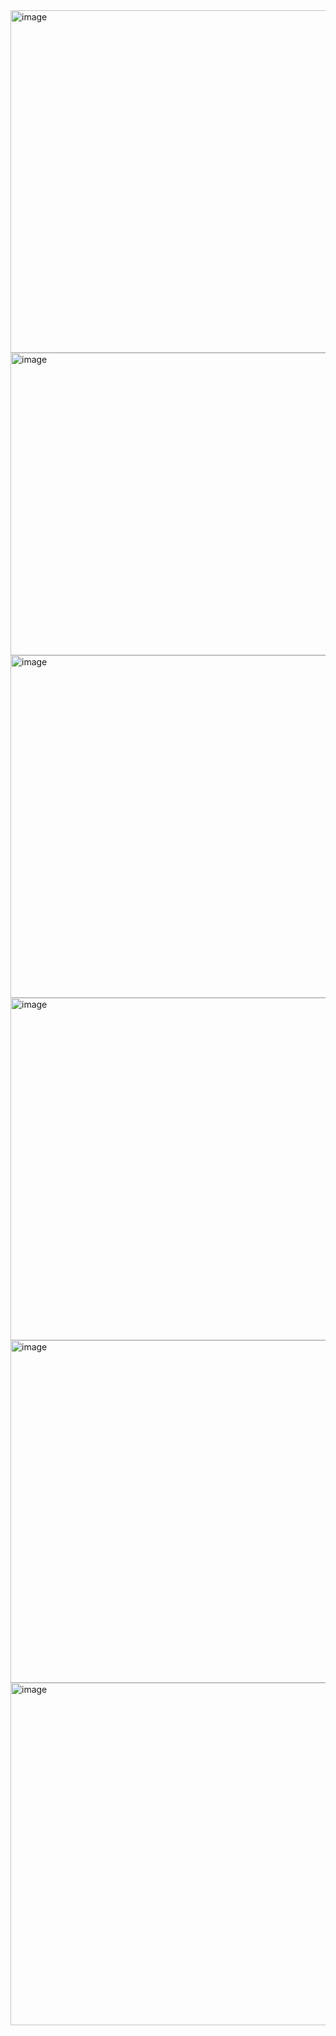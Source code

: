 <img width="974" height="548" alt="image" src="https://github.com/user-attachments/assets/c27f847d-9672-42af-84f6-60ae30dd9535" />
<img width="974" height="484" alt="image" src="https://github.com/user-attachments/assets/26b2a9e8-f8bd-46d3-9f7a-c0edde6509bb" />
<img width="974" height="548" alt="image" src="https://github.com/user-attachments/assets/94002256-26d5-42fe-bb08-932fa8534096" />
<img width="974" height="548" alt="image" src="https://github.com/user-attachments/assets/5d60f23f-809b-4650-9ae9-a3e98736a6a6" />
<img width="974" height="548" alt="image" src="https://github.com/user-attachments/assets/1ad929d7-e828-4bb2-a908-a5e17f3c3f1b" />
<img width="974" height="548" alt="image" src="https://github.com/user-attachments/assets/2e9f76e8-ca46-4a91-b875-aa43c9edeaf7" />
